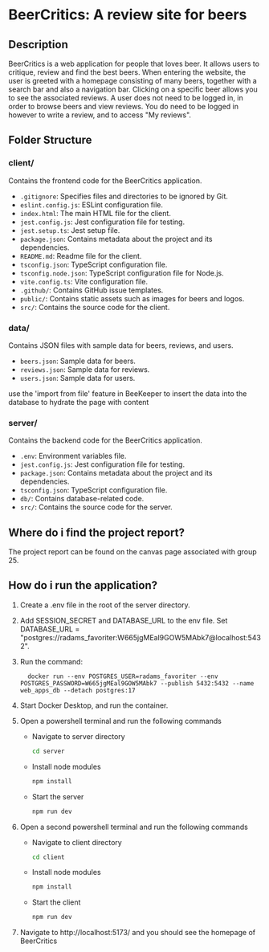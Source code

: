 # BeerCritics: A review site for beers

## Description

BeerCritics is a web application for people that loves beer. It allows users to critique, review and find the best beers.
When entering the website, the user is greeted with a homepage consisting of many beers, together with a search bar and also a navigation bar.
Clicking on a specific beer allows you to see the associated reviews. A user does not need to be logged in, in order to browse beers and view reviews.
You do need to be logged in however to write a review, and to access "My reviews".

## Folder Structure

### client/

Contains the frontend code for the BeerCritics application.

- `.gitignore`: Specifies files and directories to be ignored by Git.
- `eslint.config.js`: ESLint configuration file.
- `index.html`: The main HTML file for the client.
- `jest.config.js`: Jest configuration file for testing.
- `jest.setup.ts`: Jest setup file.
- `package.json`: Contains metadata about the project and its dependencies.
- `README.md`: Readme file for the client.
- `tsconfig.json`: TypeScript configuration file.
- `tsconfig.node.json`: TypeScript configuration file for Node.js.
- `vite.config.ts`: Vite configuration file.
- `.github/`: Contains GitHub issue templates.
- `public/`: Contains static assets such as images for beers and logos.
- `src/`: Contains the source code for the client.

### data/

Contains JSON files with sample data for beers, reviews, and users.

- `beers.json`: Sample data for beers.
- `reviews.json`: Sample data for reviews.
- `users.json`: Sample data for users.

use the 'import from file' feature in BeeKeeper to insert the data into the database to hydrate the page with content

### server/

Contains the backend code for the BeerCritics application.

- `.env`: Environment variables file.
- `jest.config.js`: Jest configuration file for testing.
- `package.json`: Contains metadata about the project and its dependencies.
- `tsconfig.json`: TypeScript configuration file.
- `db/`: Contains database-related code.
- `src/`: Contains the source code for the server.

## Where do i find the project report?

The project report can be found on the canvas page associated with group 25.

## How do i run the application?

1. Create a .env file in the root of the server directory.
2. Add SESSION_SECRET and DATABASE_URL to the env file. Set DATABASE_URL = "postgres://radams_favoriter:W665jgMEal9GOW5MAbk7@localhost:5432".
3. Run the command:
   ```
     docker run --env POSTGRES_USER=radams_favoriter --env POSTGRES_PASSWORD=W665jgMEal9GOW5MAbk7 --publish 5432:5432 --name web_apps_db --detach postgres:17
   ```
4. Start Docker Desktop, and run the container.
5. Open a powershell terminal and run the following commands

   - Navigate to server directory
     ```sh
     cd server
     ```
   - Install node modules
     ```sh
     npm install
     ```
   - Start the server
     ```sh
     npm run dev
     ```

6. Open a second powershell terminal and run the following commands

   - Navigate to client directory
     ```sh
     cd client
     ```
   - Install node modules
     ```sh
     npm install
     ```
   - Start the client
     ```sh
     npm run dev
     ```

7. Navigate to http://localhost:5173/ and you should see the homepage of BeerCritics
